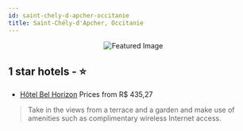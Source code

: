 ```yaml
---
id: saint-chely-d-apcher-occitanie
title: Saint-Chély-d'Apcher, Occitanie
---
```


<center><img src="https://i.travelapi.com/hotels/14000000/13200000/13197500/13197429/cbae7c03_z.jpg" alt="Featured Image" /></center>


##  1 star hotels - ⭐️

-    [Hôtel Bel Horizon](https://us.hurb.com/hotels/saint-chely-d-apcher/hotel-bel-horizon-JNP-JP321763?cmp=18055) Prices from R$ 435,27
   > Take in the views from a terrace and a garden and make use of amenities such as complimentary wireless Internet access.
